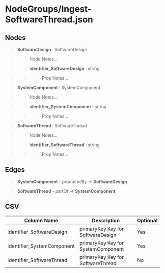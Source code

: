# NodeGroups/Ingest-SoftwareThread.json
## Nodes

>**SoftwareDesign** : SoftwareDesign

>>Node Notes...

>>**identifier_SoftwareDesign** : string
    
>>>Prop Notes...

>**SystemComponent** : SystemComponent

>>Node Notes...

>>**identifier_SystemComponent** : string
    
>>>Prop Notes...

>**SoftwareThread** : SoftwareThread

>>Node Notes...

>>**identifier_SoftwareThread** : string
    
>>>Prop Notes...

## Edges

>**SystemComponent** - producedBy -> **SoftwareDesign**

>**SoftwareThread** - partOf -> **SystemComponent**

## CSV

Column Name | Description |Optional
------------|-------------|---
identifier_SoftwareDesign| primaryKey Key for SoftwareDesign | Yes
identifier_SystemComponent| primaryKey Key for SystemComponent | Yes
identifier_SoftwareThread| primaryKey Key for SoftwareThread | No
